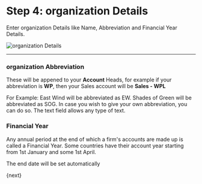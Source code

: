 # Step 4: organization Details

Enter organization Details like Name, Abbreviation and Financial Year Details.

<img alt="organization Details" class="screenshot"
src="{{docs_base_url}}/assets/img/setup-wizard/step-4.png">

---

### organization Abbreviation

These will be appened to your **Account** Heads, for example if your abbreviation is **WP**, then your Sales account will be **Sales - WPL**

For Example: East Wind will be abbreviated as EW. Shades of Green will be abbreviated as SOG. In case you wish to give your own abbreviation, you can do so. The text field allows any type of text.

### Financial Year

Any annual period at the end of which a firm's accounts are made up is called a Financial Year. Some countries have their account year starting from 1st January and some 1st April.

The end date will be set automatically

{next}
